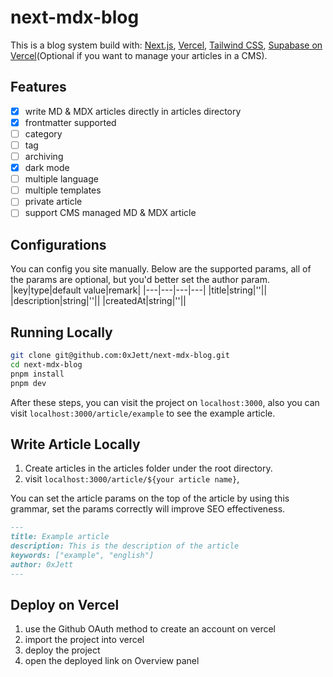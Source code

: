 # next-mdx-blog

This is a blog system build with: [Next.js](https://nextjs.org/), [Vercel](https://vercel.com/home), [Tailwind CSS](https://tailwindcss.com/), [Supabase on Vercel](https://vercel.com/jett-projects/~/integrations/supabase)(Optional if you want to manage your articles in a CMS).

## Features

- [x] write MD & MDX articles directly in articles directory
- [x] frontmatter supported
- [ ] category
- [ ] tag
- [ ] archiving
- [x] dark mode
- [ ] multiple language
- [ ] multiple templates
- [ ] private article
- [ ] support CMS managed MD & MDX article

## Configurations

You can config you site manually.
Below are the supported params, all of the params are optional, but you'd better set the author param.
|key|type|default value|remark|
|---|---|---|---|
|title|string|''||
|description|string|''||
|createdAt|string|''||

## Running Locally

```bash
git clone git@github.com:0xJett/next-mdx-blog.git
cd next-mdx-blog
pnpm install
pnpm dev
```

After these steps, you can visit the project on `localhost:3000`, also you can visit `localhost:3000/article/example` to see the example article.

## Write Article Locally

1. Create articles in the articles folder under the root directory.
2. visit `localhost:3000/article/${your article name}`,

You can set the article params on the top of the article by using this grammar, set the params correctly will improve SEO effectiveness.

```markdown
---
title: Example article
description: This is the description of the article
keywords: ["example", "english"]
author: 0xJett
---
```

## Deploy on Vercel

1. use the Github OAuth method to create an account on vercel
2. import the project into vercel
3. deploy the project
4. open the deployed link on Overview panel
